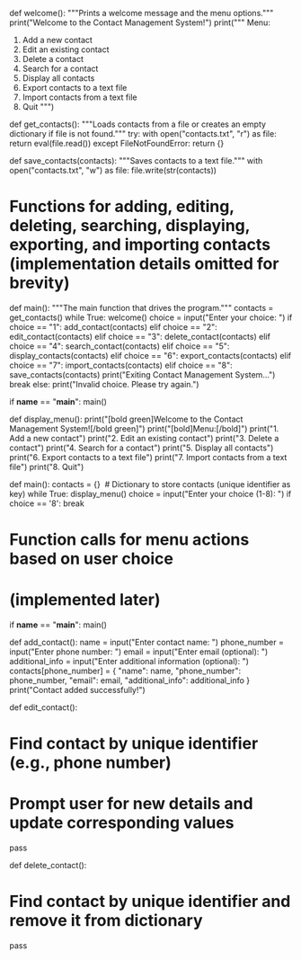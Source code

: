 def welcome():
  """Prints a welcome message and the menu options."""
  print("Welcome to the Contact Management System!")
  print("""
Menu:
  1. Add a new contact
  2. Edit an existing contact
  3. Delete a contact
  4. Search for a contact
  5. Display all contacts
  6. Export contacts to a text file
  7. Import contacts from a text file
  8. Quit
  """)

def get_contacts():
  """Loads contacts from a file or creates an empty dictionary if file is not found."""
  try:
    with open("contacts.txt", "r") as file:
      return eval(file.read())
  except FileNotFoundError:
    return {}

def save_contacts(contacts):
  """Saves contacts to a text file."""
  with open("contacts.txt", "w") as file:
    file.write(str(contacts))

# Functions for adding, editing, deleting, searching, displaying, exporting, and importing contacts (implementation details omitted for brevity)

def main():
  """The main function that drives the program."""
  contacts = get_contacts()
  while True:
    welcome()
    choice = input("Enter your choice: ")
    if choice == "1":
      add_contact(contacts)
    elif choice == "2":
      edit_contact(contacts)
    elif choice == "3":
      delete_contact(contacts)
    elif choice == "4":
      search_contact(contacts)
    elif choice == "5":
      display_contacts(contacts)
    elif choice == "6":
      export_contacts(contacts)
    elif choice == "7":
      import_contacts(contacts)
    elif choice == "8":
      save_contacts(contacts)
      print("Exiting Contact Management System...")
      break
    else:
      print("Invalid choice. Please try again.")

if __name__ == "__main__":
  main()
  
  def display_menu():
   print("[bold green]Welcome to the Contact Management System![/bold green]")
   print("[bold]Menu:[/bold]")
   print("1. Add a new contact")
  print("2. Edit an existing contact")
  print("3. Delete a contact")
  print("4. Search for a contact")
  print("5. Display all contacts")
  print("6. Export contacts to a text file")
  print("7. Import contacts from a text file")
  print("8. Quit")

 def main():
  contacts = {}  # Dictionary to store contacts (unique identifier as key)
 while True:
   display_menu()
 choice = input("Enter your choice (1-8): ")
 if choice == '8':
   break

 # Function calls for menu actions based on user choice
 # (implemented later)

if __name__ == "__main__":
 main()

def add_contact():
 name = input("Enter contact name: ")
 phone_number = input("Enter phone number: ")
 email = input("Enter email (optional): ")
 additional_info = input("Enter additional information (optional): ")
 contacts[phone_number] = {
 "name": name,
 "phone_number": phone_number,
 "email": email,
 "additional_info": additional_info
 }
 print("Contact added successfully!")

def edit_contact():
 # Find contact by unique identifier (e.g., phone number)
 # Prompt user for new details and update corresponding values
 pass

def delete_contact():
 # Find contact by unique identifier and remove it from dictionary
 pass

   
  
